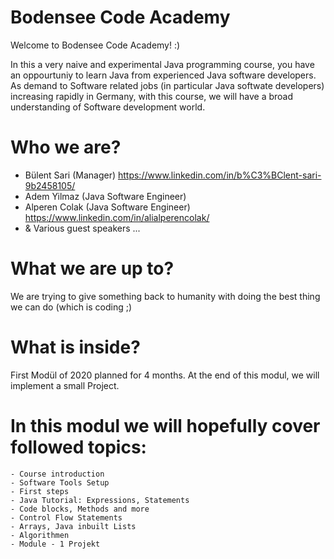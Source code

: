 # Bodensee Code Academy

Welcome to Bodensee Code Academy! :)

In this a very naive and experimental Java programming course, you have an oppourtuniy to learn Java from experienced Java software developers. As demand to Software related jobs (in particular Java softwate  developers) increasing rapidly in Germany, with this course, we will have a broad understanding of Software development world.        

# Who we are?
  - Bülent Sari   (Manager)                https://www.linkedin.com/in/b%C3%BClent-sari-9b2458105/
  - Adem Yilmaz   (Java Software Engineer) 
  - Alperen Colak (Java Software Engineer) https://www.linkedin.com/in/alialperencolak/
  - & Various guest speakers ...

# What we are up to?
  We are trying to give something back to humanity with doing the best thing we can do (which is coding ;)  

# What is inside?
  First Modül of 2020 planned for 4 months. At the end of this modul, we will implement a small Project.

# In this modul we will hopefully cover followed topics:
	- Course introduction	
	- Software Tools Setup	
	- First steps	
	- Java Tutorial: Expressions, Statements	
	- Code blocks, Methods and more	
	- Control Flow Statements	
	- Arrays, Java inbuilt Lists	
	- Algorithmen	
	- Module - 1 Projekt	

